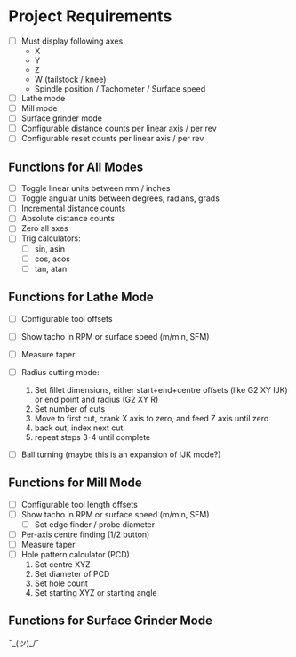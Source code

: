 # Project Requirements
- [ ] Must display following axes
  - X
  - Y
  - Z
  - W (tailstock / knee)
  - Spindle position / Tachometer / Surface speed
- [ ] Lathe mode
- [ ] Mill mode
- [ ] Surface grinder mode
- [ ] Configurable distance counts per linear axis / per rev
- [ ] Configurable reset counts per linear axis / per rev

## Functions for All Modes
- [ ] Toggle linear units between mm / inches
- [ ] Toggle angular units between degrees, radians, grads
- [ ] Incremental distance counts
- [ ] Absolute distance counts
- [ ] Zero all axes
- [ ] Trig calculators:
  - [ ] sin, asin
  - [ ] cos, acos
  - [ ] tan, atan

## Functions for Lathe Mode
- [ ] Configurable tool offsets
- [ ] Show tacho in RPM or surface speed (m/min, SFM)
- [ ] Measure taper
- [ ] Radius cutting mode:
  1. Set fillet dimensions, either start+end+centre offsets (like G2 XY IJK) or end point and radius (G2 XY R)
  2. Set number of cuts
  3. Move to first cut, crank X axis to zero, and feed Z axis until zero
  4. back out, index next cut
  5. repeat steps 3-4 until complete
- [ ] Ball turning (maybe this is an expansion of IJK mode?)


## Functions for Mill Mode
- [ ] Configurable tool length offsets
- [ ] Show tacho in RPM or surface speed (m/min, SFM)
  - [ ] Set edge finder / probe diameter
- [ ] Per-axis centre finding (1/2 button)
- [ ] Measure taper
- [ ] Hole pattern calculator (PCD)
  1. Set centre XYZ
  2. Set diameter of PCD
  3. Set hole count
  4. Set starting XYZ or starting angle

## Functions for Surface Grinder Mode
¯\_(ツ)_/¯

